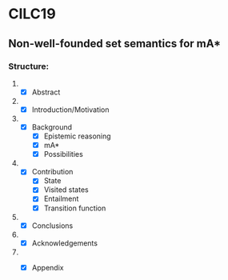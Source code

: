 # CILC19
## Non-well-founded set semantics for mA*

### Structure:
1. - [x] Abstract
2. - [x] Introduction/Motivation
3. - [x] Background
      - [x] Epistemic reasoning
      - [x] mA*
      - [x] Possibilities 
4. - [x] Contribution
      - [x] State
      - [x] Visited states
      - [x] Entailment
      - [x] Transition function
5. - [x] Conclusions
7. - [x] Acknowledgements

8. - [x] Appendix
  
